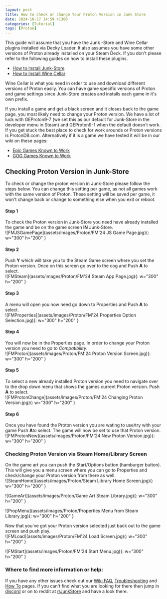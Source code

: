 ```yaml
---
layout: post
title: How to Check or Change Your Proton Version in Junk Store
date: 2024-10-27 14:59 +1300
categories: [Tutorial]
tags: [Proton]
---
```

This guide will assume that you have the Junk -Store and Wine Cellar plugins installed via Decky Loader. It also assumes you have some other versions of Proton already installed on your Steam Deck. If you don't please refer to the following guides on how to install these plugins.

* [How to Install Junk-Store](https://wiki.junkstore.xyz/wiki/Help:How_to_guides/Install_Junk-Store)
* [How to Install Wine Cellar](https://wiki.junkstore.xyz/wiki/Help:How_to_guides/Install_Wine_Cellar)

Wine Cellar is what you need in order to use and download different versions of Proton easily. You can have game specific versions of Proton and game settings since Junk-Store creates and installs each game in it's own prefix.

If you install a game and get a black screen and it closes back to the game page, you most likely need to change your Proton version. We have a lot of luck with GEProton9-7 (we set this as our default for Junk-Store in the developer menu in Steam) and GEProton9-1 when the default doesn't work. If you get stuck the best place to check for work arounds or Proton versions is ProtonDB.com. Alternatively if it is a game we have tested it will be in our wiki on these pages:

* [Epic Games Known to Work](https://wiki.junkstore.xyz/wiki/Help:Epic_Games/Working)
* [GOG Games Known to Work](https://wiki.junkstore.xyz/wiki/Help:GOG_Games/Working)

## Checking Proton Version in Junk-Store
To check or change the proton version in Junk-Store please follow the steps below. You can change this setting per game, as not all games work with the same version of Proton. These setting will be saved per game, it won't change back or change to something else when you exit or reboot.

#### Step 1
To check the Proton version in Junk-Store you need have already installed the game and be on the game screen **IN** Junk-Store.<br>
![FMJSGamePage](assets/images/Proton/FM'24 JS Game Page.jpg){: w="300" h="200" }

#### Step 2
Push **Y** which will take you to the Steam Game screen where you set the Proton version.
Once on this screen go over to the cog and Push **A** to select.<br>
![FMSteam](assets/images/Proton/FM'24 Steam App Page.jpg){: w="300" h="200" }

#### Step 3
A menu will open you now need go down to Properties and Push **A** to select.<br>
![FMProperties](assets/images/Proton/FM'24 Properties Option Selection.jpg){: w="300" h="200" }

#### Step 4
You will now be in the Properties page. In order to change your Proton version you need to go to *Compatibility*.<br>
![FMProton](assets/images/Proton/FM'24 Proton Version Screen.jpg){: w="300" h="200" }

#### Step 5
To select a new already installed Proton version you need to navigate over to the drop down menu that shows the games current Proton version. Push **A** to select.<br>
![FMProtonChange](assets/images/Proton/FM'24 Changing Proton Version.jpg){: w="300" h="200" }

#### Step 6
Once you have found the Proton version you are wating to use/try with your game Push **A**to select. The game will now be set to use that Proton version.<br> 
![FMProtonNew](assets/images/Proton/FM'24 New Proton Version.jpg){: w="300" h="200" }

### Checking Proton Version via Steam Home/Library Screen
On the game art you can push the Start/Options button (hamburger button). This will give you a menu screen where you can go to Properties and check/change your Proton version from there as well.<br>
![SteamHome](assets/images/Proton/Steam Library Home Screen.jpg){: w="300" h="200" } 

![GameArt](assets/images/Proton/Game Art Steam Library.jpg){: w="300" h="200" } 

![PropMenu](assets/images/Proton/Properties Menu from Steam Library.jpg){: w="300" h="200" }


Now that you've got your Proton version selected just back out to the game screen and push play.<br>
![FMLoad](assets/images/Proton/FM'24 Load Screen.jpg){: w="300" h="200" }

![FMStart](assets/images/Proton/FM'24 Start Menu.jpg){: w="300" h="200" }


### Where to find more information or help:
 If you have any other issues check out our [Wiki FAQ](https://wiki.junkstore.xyz/wiki/Help:FAQ), [Troubleshooting](https://wiki.junkstore.xyz/wiki/Help:Troubleshooting) and [How To](https://wiki.junkstore.xyz/wiki/Help:How_to_guides) pages. If you can't find what you are looking for there then jump in [discord](https://discord.com/servers/junk-store-1169048999618170880) or on to reddit at [r/JunkStore](https://www.reddit.com/r/JunkStore/) and have a look there.